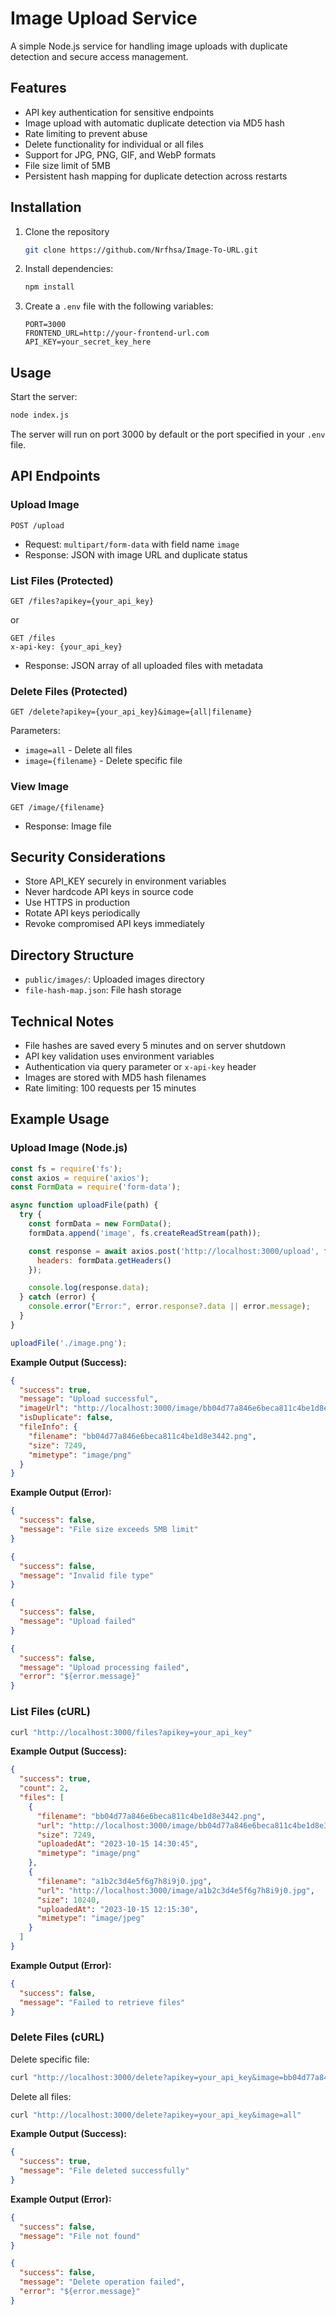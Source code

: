 # Image Upload Service

A simple Node.js service for handling image uploads with duplicate detection and secure access management.

## Features

- API key authentication for sensitive endpoints
- Image upload with automatic duplicate detection via MD5 hash
- Rate limiting to prevent abuse
- Delete functionality for individual or all files
- Support for JPG, PNG, GIF, and WebP formats
- File size limit of 5MB
- Persistent hash mapping for duplicate detection across restarts

## Installation

1. Clone the repository
   ```bash
   git clone https://github.com/Nrfhsa/Image-To-URL.git
   ```
2. Install dependencies:
   ```bash
   npm install
   ```
3. Create a `.env` file with the following variables:
   ```env
   PORT=3000
   FRONTEND_URL=http://your-frontend-url.com
   API_KEY=your_secret_key_here
   ```

## Usage

Start the server:
```bash
node index.js
```

The server will run on port 3000 by default or the port specified in your `.env` file.

## API Endpoints

### Upload Image
```http
POST /upload
```
- Request: `multipart/form-data` with field name `image`
- Response: JSON with image URL and duplicate status

### List Files (Protected)
```http
GET /files?apikey={your_api_key}
```
or
```http
GET /files
x-api-key: {your_api_key}
```
- Response: JSON array of all uploaded files with metadata

### Delete Files (Protected)
```http
GET /delete?apikey={your_api_key}&image={all|filename}
```
Parameters:
- `image=all` - Delete all files
- `image={filename}` - Delete specific file

### View Image
```http
GET /image/{filename}
```
- Response: Image file

## Security Considerations

- Store API_KEY securely in environment variables
- Never hardcode API keys in source code
- Use HTTPS in production
- Rotate API keys periodically
- Revoke compromised API keys immediately

## Directory Structure

- `public/images/`: Uploaded images directory
- `file-hash-map.json`: File hash storage

## Technical Notes

- File hashes are saved every 5 minutes and on server shutdown
- API key validation uses environment variables
- Authentication via query parameter or `x-api-key` header
- Images are stored with MD5 hash filenames
- Rate limiting: 100 requests per 15 minutes

## Example Usage

### Upload Image (Node.js)
```javascript
const fs = require('fs');
const axios = require('axios');
const FormData = require('form-data');

async function uploadFile(path) {
  try {
    const formData = new FormData();
    formData.append('image', fs.createReadStream(path));

    const response = await axios.post('http://localhost:3000/upload', formData, {
      headers: formData.getHeaders()
    });

    console.log(response.data);
  } catch (error) {
    console.error("Error:", error.response?.data || error.message);
  }
}

uploadFile('./image.png');
```

**Example Output (Success):**
```json
{
  "success": true,
  "message": "Upload successful",
  "imageUrl": "http://localhost:3000/image/bb04d77a846e6beca811c4be1d8e3442.png",
  "isDuplicate": false,
  "fileInfo": {
    "filename": "bb04d77a846e6beca811c4be1d8e3442.png",
    "size": 7249,
    "mimetype": "image/png"
  }
}
```

**Example Output (Error):**
```json
{
  "success": false,
  "message": "File size exceeds 5MB limit"
}

{
  "success": false,
  "message": "Invalid file type"
}

{
  "success": false,
  "message": "Upload failed"
}

{
  "success": false,
  "message": "Upload processing failed", 
  "error": "${error.message}"
}
```

### List Files (cURL)
```bash
curl "http://localhost:3000/files?apikey=your_api_key"
```

**Example Output (Success):**
```json
{
  "success": true,
  "count": 2,
  "files": [
    {
      "filename": "bb04d77a846e6beca811c4be1d8e3442.png",
      "url": "http://localhost:3000/image/bb04d77a846e6beca811c4be1d8e3442.png",
      "size": 7249,
      "uploadedAt": "2023-10-15 14:30:45",
      "mimetype": "image/png"
    },
    {
      "filename": "a1b2c3d4e5f6g7h8i9j0.jpg",
      "url": "http://localhost:3000/image/a1b2c3d4e5f6g7h8i9j0.jpg",
      "size": 10240,
      "uploadedAt": "2023-10-15 12:15:30",
      "mimetype": "image/jpeg"
    }
  ]
}
```

**Example Output (Error):**
```json
{
  "success": false,
  "message": "Failed to retrieve files"
}
```

### Delete Files (cURL)
Delete specific file:
```bash
curl "http://localhost:3000/delete?apikey=your_api_key&image=bb04d77a846e6beca811c4be1d8e3442.png"
```

Delete all files:
```bash
curl "http://localhost:3000/delete?apikey=your_api_key&image=all"
```

**Example Output (Success):**
```json
{
  "success": true,
  "message": "File deleted successfully"
}
```

**Example Output (Error):**
```json
{
  "success": false,
  "message": "File not found"
}

{
  "success": false,
  "message": "Delete operation failed", 
  "error": "${error.message}"
}
```